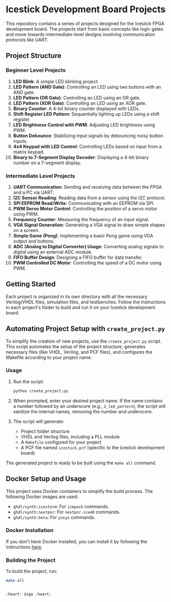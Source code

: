 # Icestick Development Board Projects

This repository contains a series of projects designed for the Icestick FPGA development board. The projects start from basic concepts like logic gates and move towards intermediate-level designs involving communication protocols like UART.

## Project Structure

### Beginner Level Projects

1. **LED Blink**: A simple LED blinking project.
2. **LED Pattern (AND Gate)**: Controlling an LED using two buttons with an AND gate.
3. **LED Pattern (OR Gate)**: Controlling an LED using an OR gate.
4. **LED Pattern (XOR Gate)**: Controlling an LED using an XOR gate.
5. **Binary Counter**: A 4-bit binary counter displayed with LEDs.
6. **Shift Register LED Pattern**: Sequentially lighting up LEDs using a shift register.
7. **LED Brightness Control with PWM**: Adjusting LED brightness using PWM.
8. **Button Debounce**: Stabilizing input signals by debouncing noisy button inputs.
9. **4x4 Keypad with LED Control**: Controlling LEDs based on input from a matrix keypad.
10. **Binary to 7-Segment Display Decoder**: Displaying a 4-bit binary number on a 7-segment display.

### Intermediate Level Projects

1. **UART Communication**: Sending and receiving data between the FPGA and a PC via UART.
2. **I2C Sensor Reading**: Reading data from a sensor using the I2C protocol.
3. **SPI EEPROM Read/Write**: Communicating with an EEPROM via SPI.
4. **PWM Servo Motor Control**: Controlling the position of a servo motor using PWM.
5. **Frequency Counter**: Measuring the frequency of an input signal.
6. **VGA Signal Generation**: Generating a VGA signal to draw simple shapes on a screen.
7. **Simple Game (Pong)**: Implementing a basic Pong game using VGA output and buttons.
8. **ADC (Analog to Digital Converter) Usage**: Converting analog signals to digital using an external ADC module.
9. **FIFO Buffer Design**: Designing a FIFO buffer for data transfer.
10. **PWM Controlled DC Motor**: Controlling the speed of a DC motor using PWM.

## Getting Started

Each project is organized in its own directory with all the necessary Verilog/VHDL files, simulation files, and testbenches. Follow the instructions in each project's folder to build and run it on your Icestick development board.

## Automating Project Setup with `create_project.py`

To simplify the creation of new projects, use the `create_project.py` script. This script automates the setup of the project structure, generates necessary files (like VHDL, Verilog, and PCF files), and configures the Makefile according to your project name.

### Usage

1. Run the script:
    ```bash
    python create_project.py
    ```

2. When prompted, enter your desired project name. If the name contains a number followed by an underscore (e.g., `2_led_pattern`), the script will sanitize the internal names, removing the number and underscore.

3. The script will generate:
    - Project folder structure
    - VHDL and Verilog files, including a PLL module
    - A `Makefile` configured for your project
    - A PCF file named `icestick.pcf` (specific to the Icestick development board)

The generated project is ready to be built using the `make all` command.

## Docker Setup and Usage

This project uses Docker containers to simplify the build process. The following Docker images are used:

- `ghdl/synth:icestorm`: For `icepack` commands.
- `ghdl/synth:nextpnr`: For `nextpnr-ice40` commands.
- `ghdl/synth:beta`: For `yosys` commands.

### Docker Installation

If you don't have Docker installed, you can install it by following the instructions [here](https://docs.docker.com/get-docker/).

### Building the Project

To build the project, run:

```bash
make all


:heart: özge :heart:

